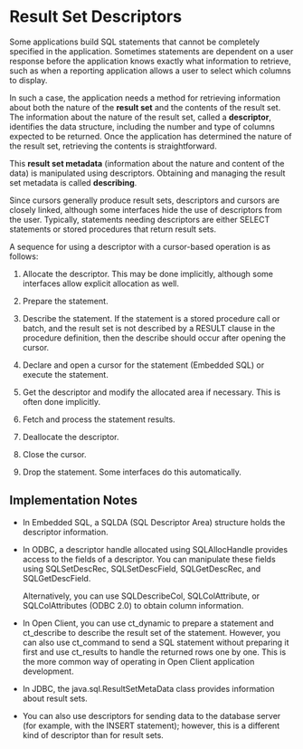 <!-- loio3bde57516c5f10148132bcd128060941 -->

# Result Set Descriptors

Some applications build SQL statements that cannot be completely specified in the application. Sometimes statements are dependent on a user response before the application knows exactly what information to retrieve, such as when a reporting application allows a user to select which columns to display.

In such a case, the application needs a method for retrieving information about both the nature of the **result set** and the contents of the result set. The information about the nature of the result set, called a **descriptor**, identifies the data structure, including the number and type of columns expected to be returned. Once the application has determined the nature of the result set, retrieving the contents is straightforward.

This **result set metadata** \(information about the nature and content of the data\) is manipulated using descriptors. Obtaining and managing the result set metadata is called **describing**.

Since cursors generally produce result sets, descriptors and cursors are closely linked, although some interfaces hide the use of descriptors from the user. Typically, statements needing descriptors are either SELECT statements or stored procedures that return result sets.

A sequence for using a descriptor with a cursor-based operation is as follows:

1.  Allocate the descriptor. This may be done implicitly, although some interfaces allow explicit allocation as well.

2.  Prepare the statement.

3.  Describe the statement. If the statement is a stored procedure call or batch, and the result set is not described by a RESULT clause in the procedure definition, then the describe should occur after opening the cursor.

4.  Declare and open a cursor for the statement \(Embedded SQL\) or execute the statement.

5.  Get the descriptor and modify the allocated area if necessary. This is often done implicitly.

6.  Fetch and process the statement results.

7.  Deallocate the descriptor.

8.  Close the cursor.

9.  Drop the statement. Some interfaces do this automatically.




## Implementation Notes

-   In Embedded SQL, a SQLDA \(SQL Descriptor Area\) structure holds the descriptor information.

-   In ODBC, a descriptor handle allocated using SQLAllocHandle provides access to the fields of a descriptor. You can manipulate these fields using SQLSetDescRec, SQLSetDescField, SQLGetDescRec, and SQLGetDescField.

    Alternatively, you can use SQLDescribeCol, SQLColAttribute, or SQLColAttributes \(ODBC 2.0\) to obtain column information.

-   In Open Client, you can use ct\_dynamic to prepare a statement and ct\_describe to describe the result set of the statement. However, you can also use ct\_command to send a SQL statement without preparing it first and use ct\_results to handle the returned rows one by one. This is the more common way of operating in Open Client application development.

-   In JDBC, the java.sql.ResultSetMetaData class provides information about result sets.

-   You can also use descriptors for sending data to the database server \(for example, with the INSERT statement\); however, this is a different kind of descriptor than for result sets.


